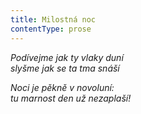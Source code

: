 ```yaml
---
title: Milostná noc
contentType: prose
---
```


<section>

_Podívejme jak ty vlaky duní  
slyšme jak se ta tma snáší_

</section>

<section>

_Noci je pěkně v novoluní:  
tu marnost den už nezaplaší!_

</section>
